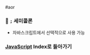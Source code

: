 #aor
### 📌 `;` 세미콜론

- 자바스크립트에서 선택적으로 사용 가능

### [JavaScript](../../../Dev-Index/JavaScript.md) Index로 돌아가기